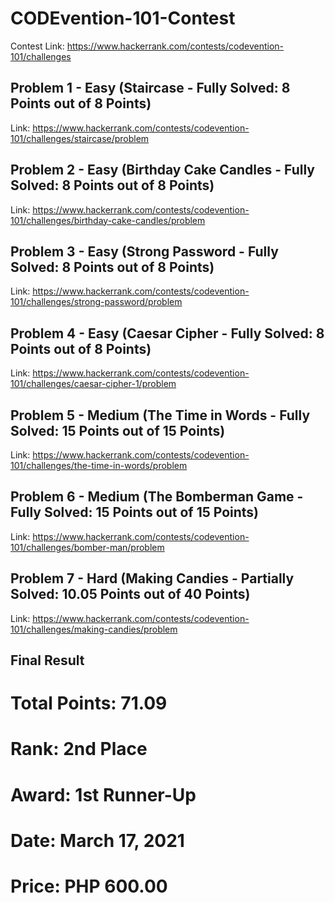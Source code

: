 # CODEvention-101-Contest
Contest Link: https://www.hackerrank.com/contests/codevention-101/challenges
## Problem 1 - Easy (Staircase - Fully Solved: 8 Points out of 8 Points)
Link: https://www.hackerrank.com/contests/codevention-101/challenges/staircase/problem
## Problem 2 - Easy (Birthday Cake Candles - Fully Solved: 8 Points out of 8 Points)
Link: https://www.hackerrank.com/contests/codevention-101/challenges/birthday-cake-candles/problem
## Problem 3 - Easy (Strong Password - Fully Solved: 8 Points out of 8 Points)
Link: https://www.hackerrank.com/contests/codevention-101/challenges/strong-password/problem
## Problem 4 - Easy (Caesar Cipher - Fully Solved: 8 Points out of 8 Points)
Link: https://www.hackerrank.com/contests/codevention-101/challenges/caesar-cipher-1/problem
## Problem 5 - Medium (The Time in Words - Fully Solved: 15 Points out of 15 Points)
Link: https://www.hackerrank.com/contests/codevention-101/challenges/the-time-in-words/problem
## Problem 6 - Medium (The Bomberman Game - Fully Solved: 15 Points out of 15 Points)
Link: https://www.hackerrank.com/contests/codevention-101/challenges/bomber-man/problem
## Problem 7 - Hard (Making Candies - Partially Solved: 10.05 Points out of 40 Points)
Link: https://www.hackerrank.com/contests/codevention-101/challenges/making-candies/problem
## Final Result
# Total Points: 71.09
# Rank: 2nd Place
# Award: 1st Runner-Up
# Date: March 17, 2021
# Price: PHP 600.00
